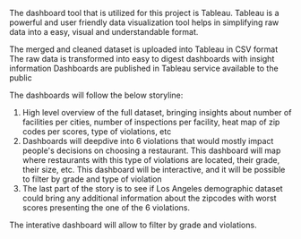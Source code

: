 The dashboard tool that is utilized for this project is Tableau.
Tableau is a powerful and user friendly data visualization tool helps in simplifying raw data into a easy, visual and  understandable format.

The merged and cleaned dataset is uploaded into Tableau in CSV format
The raw data is transformed into easy to digest dashboards with insight information
Dashboards are published in Tableau service available to the public

The dashboards will follow the below storyline:
1) High level overview of the full dataset, bringing insights about number of facilities per cities, number of inspections per facility, heat map of zip codes per scores, type of violations, etc
2) Dashboards will deepdive into 6 violations that would mostly impact people's decisions on choosing a restaurant. This dashboard will map where restaurants with this type of violations are located, their grade, their size, etc. This dashboard will be interactive, and it will be possible to filter by grade and type of violation
3) The last part of the story is to see if Los Angeles demographic dataset could bring any additional information about the zipcodes with worst scores presenting the one of the 6 violations.

The interative dashboard will allow to filter by grade and violations.
